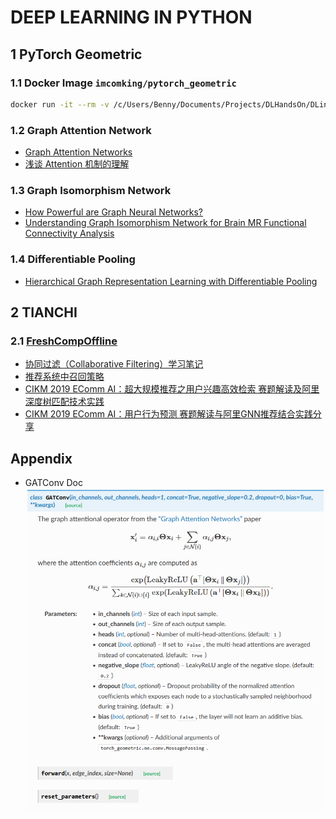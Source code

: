 # DEEP LEARNING IN PYTHON

## 1 PyTorch Geometric

### 1.1 Docker Image ```imcomking/pytorch_geometric```

```bash
docker run -it --rm -v /c/Users/Benny/Documents/Projects/DLHandsOn/DLinPython/PyTorchGeometric:/workspace imcomking/pytorch_geometric:latest /bin/bash
```

### 1.2 Graph Attention Network

- [Graph Attention Networks](https://arxiv.org/abs/1710.10903)
- [浅谈 Attention 机制的理解](https://www.cnblogs.com/ydcode/p/11038064.html)

### 1.3 Graph Isomorphism Network

- [How Powerful are Graph Neural Networks?](https://arxiv.org/abs/1810.00826)
- [Understanding Graph Isomorphism Network for Brain MR Functional Connectivity Analysis](http://cn.arxiv.org/abs/2001.03690)

### 1.4 Differentiable Pooling

- [Hierarchical Graph Representation Learning with Differentiable Pooling](https://arxiv.org/abs/1806.08804)

## 2 TIANCHI

### 2.1 [FreshCompOffline](https://tianchi.aliyun.com/competition/entrance/231522/introduction)

- [协同过滤（Collaborative Filtering）学习笔记](https://www.jianshu.com/p/d15ba37755d1)
- [推荐系统中召回策略](https://www.cnblogs.com/graybird/p/11393511.html)
- [CIKM 2019 EComm AI：超大规模推荐之用户兴趣高效检索 赛题解读及阿里深度树匹配技术实践](https://tianchi.aliyun.com/course/video?spm=5176.12586971.1001.45.4ee274a3LPTFrh&liveId=41072)
- [CIKM 2019 EComm AI：用户行为预测 赛题解读与阿里GNN推荐结合实践分享](https://tianchi.aliyun.com/course/video?spm=5176.12586971.1001.50.6fc147c4o8k4tC&liveId=41071)

## Appendix

- GATConv Doc
![GATConv Doc](PyTorchGeometric/docs/GATConv.png)
